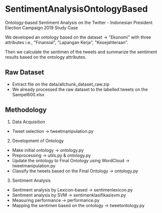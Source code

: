 # SentimentAnalysisOntologyBased
Ontology-based Sentiment Analysis on the Twitter - Indonesian President Election Campaign 2019 Study Case

We developed an ontology based on the dataset -> "Ekonomi" with three attributes i.e., "Finansial", "Lapangan Kerja", "Kesejahteraan". 

Then we calculate the sentimen of the tweets and summarize the sentiment results based on the ontology attributes.


## Raw Dataset
* Extract file on the data/allchunk_dataset_raw.zip
* We already processed the raw dataset to the labelled tweets on the Sampel600.xlsx

## Methodology
1. Data Acquisition
 * Tweet selection -> tweetmanipulation.py
2. Development of Ontology
 * Make initial ontology -> ontology.py
 * Preprocessing -> utils.py & ontology.py
 * Update the ontology to Final Ontology using WordCloud -> tweetmanipulation.py
 * Classify the tweets based on the Final Ontology -> ontology.py
3. Sentiment Analysis
 * Sentiment analysis by Lexicon-based -> sentimenlexicon.py
 * Sentiment analysis by SVM -> sentimenklasifikasisvm.py
 * Measuring performance -> performance.py
 * Mapping the sentimen based on the ontology -> tweetontology.py
